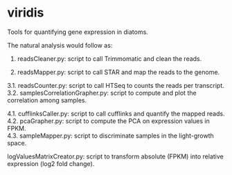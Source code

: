 # viridis
Tools for quantifying gene expression in diatoms.  
    
The natural analysis would follow as:   

1. readsCleaner.py: script to call Trimmomatic and clean the reads.

2. readsMapper.py: script to call STAR and map the reads to the genome.

3.1. readsCounter.py: script to call HTSeq to counts the reads per transcript.  
3.2. samplesCorrelationGrapher.py: script to compute and plot the correlation among samples.  

4.1. cufflinksCaller.py: script to call cufflinks and quantify the mapped reads.  
4.2. pcaGrapher.py: script to compute the PCA on expression values in FPKM.  
4.3. sampleMapper.py: script to discriminate samples in the light-growth space.

logValuesMatrixCreator.py: script to transform absolute (FPKM) into relative expression (log2 fold change).


